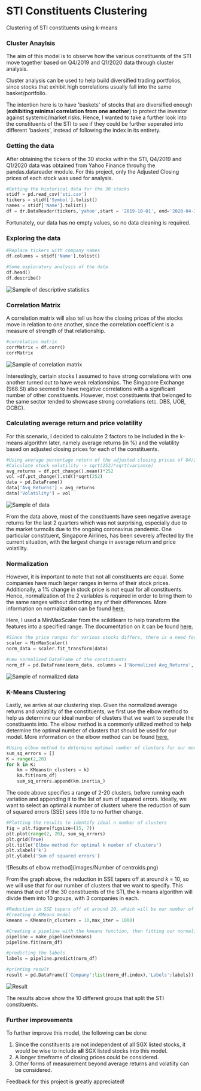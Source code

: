 # STI Constituents Clustering
Clustering of STI constituents using k-means

### Cluster Anaylsis
The aim of this model is to observe how the various constituents of the STI move together based on Q4/2019 and Q1/2020 data through cluster analysis.

Cluster analysis can be used to help build diversified trading portfolios, since stocks that exhibit high correlations usually fall into the same basket/portfolio.

The intention here is to have 'baskets' of stocks that are diversified enough (**exhibiting minimal correlation from one another**) to protect the investor against systemic/market risks. Hence, I wanted to take a further look into the constituents of the STI to see if they could be further seperated into different 'baskets', instead of following the index in its entirety. 

### Getting the data
After obtaining the tickers of the 30 stocks within the STI, Q4/2019 and Q1/2020 data was obtained from Yahoo Finance throuhg the pandas.datareader module. For this project, only the Adjusted Closing prices of each stock was used for analysis.

```python
#Getting the historical data for the 30 stocks
stidf = pd.read_csv('sti.csv')
tickers = stidf['Symbol'].tolist()
names = stidf['Name'].tolist()
df = dr.DataReader(tickers,'yahoo',start = '2019-10-01', end='2020-04-30')['Adj Close']
```

Fortunately, our data has no empty values, so no data cleaning is required.

### Exploring the data
```python
#Replace tickers with company names
df.columns = stidf['Name'].tolist()

#Some exploratory analysis of the data
df.head()
df.describe()
```
![Sample of descriptive statistics](images/sample_desc.png)

### Correlation Matrix
A correlation matrix will also tell us how the closing prices of the stocks move in relation to one another, since the correlation coefficient is a measure of strength of that relationship. 

```python
#correlation matrix
corrMatrix = df.corr()
corrMatrix
```
![Sample of correlation matrix](images/sample_corrmatrix.png)

Interestingly, certain stocks I assumed to have strong correlations with one another turned out to have weak relationships. The Singapore Exchange (S68.SI) also seemed to have negative correlations with a significant number of other constituents. However, most constituents that belonged to the same sector tended to showcase strong correlations (etc. DBS, UOB, OCBC).

### Calculating average return and price volatility
For this scenario, I decided to calculate 2 factors to be included in the k-means algorithm later, namely average returns (in %) and the volatility based on adjusted closing prices for each of the constituents. 

```python
#Using average percentage return of the adjusted closing prices of Q4/2019 & Q1/2020 then extraploate that to a one year period
#Calculate stock volatility -> sqrt(252)*sqrt(variance)
avg_returns = df.pct_change().mean()*252
vol =df.pct_change().std()*sqrt(252) 
data = pd.DataFrame()
data['Avg_Returns'] = avg_returns
data['Volatility'] = vol
```

![Sample of data](images/sample_data.png)

From the data above, most of the constituents have seen negative average returns for the last 2 quarters which was not surprising, especially due to the market turmoils due to the ongoing coronavirus pandemic. One particular constituent, Singapore Airlines, has been severely affected by the current situation, with the largest change in average return and price volatility. 

### Normalization
However, it is important to note that not all constituents are equal. Some companies have much larger ranges in terms of their stock prices. Additionally, a 1% change in stock price is not equal for all constituents. Hence, normalization of the 2 variables is required in order to bring them to the same ranges without distorting any of their differences. More information on normalization can be found [here.](https://medium.com/@swethalakshmanan14/how-when-and-why-should-you-normalize-standardize-rescale-your-data-3f083def38ff)

Here, I used a MinMaxScaler from the scikitlearn to help transform the features into a specified range. The documentation on it can be found [here.](https://scikit-learn.org/stable/modules/generated/sklearn.preprocessing.MinMaxScaler.html)

```python
#Since the price ranges for various stocks differs, there is a need for normalization, using MinMaxScaler
scaler = MinMaxScaler()
norm_data = scaler.fit_transform(data)

#new normalized DataFrame of the constituents
norm_df = pd.DataFrame(norm_data, columns = ['Normalized Avg_Returns', 'Normalized Volatility'], index = names)
```
![Sample of normalized data](images/sample_normdata.png)

### K-Means Clustering
Lastly, we arrive at our clustering step. Given the normalized average returns and volatility of the constituents, we first use the elbow method to help us determine our ideal number of clusters that we want to seperate the constituents into. The elbow method is a commonly utilized method to help determine the optimal number of clusters that should be used for our model. More information on the elbow method can be found [here.](https://www.datanovia.com/en/lessons/determining-the-optimal-number-of-clusters-3-must-know-methods/)

```python
#Using elbow method to determine optimal number of clusters for our model
sum_sq_errors = []
K = range(2,20)
for k in K:
    km = KMeans(n_clusters = k)
    km.fit(norm_df)
    sum_sq_errors.append(km.inertia_)
```

The code above specifies a range of 2-20 clusters, before running each variation and appending it to the list of sum of squared errors. Ideally, we want to select an optimal *k* number of clusters where the reduction of sum of squared errors (SSE) sees little to no further change.

```python
#Plotting the results to identify ideal n number of clusters
fig = plt.figure(figsize=(15, 7))
plt.plot(range(2, 20), sum_sq_errors)
plt.grid(True)
plt.title('Elbow method for optimal k number of clusters')
plt.xlabel('k')
plt.ylabel('Sum of squared errors')
```

![Results of elbow method](images/Number of centroids.png)

From the graph above, the reduction in SSE tapers off at around *k* = 10, so we will use that for our number of clusters that we want to specify. This means that out of the 30 constituents of the STI, the k-means algorithm will divide them into 10 groups, with 3 companies in each.

```python
#Reduction in SSE tapers off at around 10, which will be our number of centroids
#Creating a KMeans model
kmeans = KMeans(n_clusters = 10,max_iter = 1000)

#Creating a pipeline with the kmeans function, then fitting our normalized data
pipeline = make_pipeline(kmeans)
pipeline.fit(norm_df)

#predicting the labels
labels = pipeline.predict(norm_df)

#printing result
result = pd.DataFrame({'Company':list(norm_df.index),'Labels':labels}).sort_values(by = 'Labels', axis=0)
```
![Result](images/results.png)

The results above show the 10 different groups that split the STI constituents.

### Further improvements
To further improve this model, the following can be done:

1. Since the constituents are not independent of all SGX listed stocks, it would be wise to include **all** SGX listed stocks into this model.
2. A longer timeframe of closing prices could be considered.
3. Other forms of measurement beyond average returns and volatiity can be considered.

Feedback for this project is greatly appreciated!
